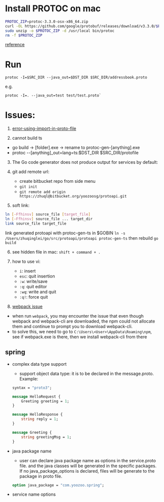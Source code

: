 # Install PROTOC on mac

```bash
PROTOC_ZIP=protoc-3.3.0-osx-x86_64.zip
curl -OL https://github.com/google/protobuf/releases/download/v3.3.0/$PROTOC_ZIP
sudo unzip -o $PROTOC_ZIP -d /usr/local bin/protoc
rm -f $PROTOC_ZIP
```

[reference](http://google.github.io/proto-lens/installing-protoc.html)

# Run

    protoc -I=$SRC_DIR --java_out=$DST_DIR $SRC_DIR/addressbook.proto

e.g.

    protoc -I=. --java_out=test test/test.proto`

# Issues:

1. [error-using-import-in-proto-file](https://stackoverflow.com/questions/21134066/error-using-import-in-proto-file)

2. cannot build ts
* go build -> [folder].exe -> rename to protoc-gen-[anything].exe
* protoc --[anything]_out=lang=ts:$DST_DIR $SRC_DIR/protofile

3. The Go code generator does not produce output for services by default:

4. git add remote url:
    - create bitbucket repo from side menu
    - `git init`
    - `git remote add origin https://zhuql@bitbucket.org/yoozoosg/protoapi.git`

5. soft link:

```bash
ln [-Ffhinsv] source_file [target_file]
ln [-Ffhinsv] source_file ... target_dir
link source_file target_file
```

link generated protoapi with protoc-gen-ts in $GOBIN
`ln -s /Users/zhuqinglei/go/src/protoapi/protoapi protoc-gen-ts`
then rebuild `go build`

6. see hidden file in mac: `shift + command + .`

7. how to use vi:
    - `i`: insert
    - `esc`: quit insertion
    - `:w`: write/save
    - `:q`: quit editor
    - `:wq`: write and quit
    - `:q!`: force quit

8. [webpack issue](https://stackoverflow.com/questions/35810172/webpack-is-not-recognized-as-a-internal-or-external-command-operable-program-or)

* when run `webpack`, you may encounter the issue that even though webpack and webpack-cli are downloaded, the npm could not allocate them and continue to prompt you to download webpack-cli. 
* to solve this, we need to go to `C:\Users\<User>\AppData\Roaming\npm`, see if webpack.exe is there, then we install webpack-cli from there

## spring ##

* complex data type support
  * support object data type: it is to be declared in the message.proto. Example:

  ```protobuf
  syntax = "proto3";

  message HelloRequest {
      Greeting greeting = 1;
  }

  message HelloResponse {
      string reply = 1;
  }

  message Greeting {
      string greetingMsg = 1;
  }
  ```

* java package name
  * user can declare java package name as options in the service.proto file. and the java classes will be generated in the specific packages. If no java_package_options is declared, files will be generate to the package in proto file.

  ```protobuf
  option java_package = "com.yoozoo.spring";
  ```

* service name options
